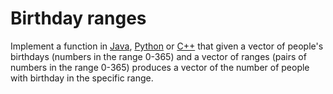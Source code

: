 # Birthday ranges

Implement a function in [Java](BirthdayRanges.java), [Python](birthday_ranges.py)
or [C++](birthday_ranges.cpp) that given a vector of people's birthdays (numbers
in the range 0-365) and a vector of ranges (pairs of numbers in the range 0-365)
produces a vector of the number of people with birthday in the specific range.
